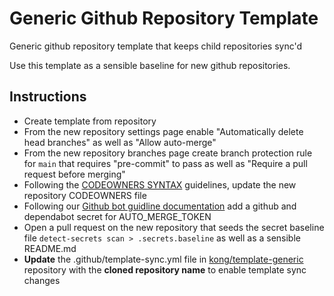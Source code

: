 # Generic Github Repository Template

Generic github repository template that keeps child repositories sync'd

Use this template as a sensible baseline for new github repositories.

## Instructions

- Create template from repository
- From the new repository settings page enable "Automatically delete head branches" as well as "Allow auto-merge"
- From the new repository branches page create branch protection rule for `main` that requires "pre-commit" to pass as well as "Require a pull request before merging"
- Following the [CODEOWNERS SYNTAX](https://docs.github.com/en/repositories/managing-your-repositorys-settings-and-features/customizing-your-repository/about-code-owners#codeowners-syntax) guidelines, update the new repository CODEOWNERS file
- Following our [Github bot guidline documentation](https://konghq.atlassian.net/wiki/spaces/ENGEN/pages/2720268304/How+To+-+Github+Automation+Guidelines) add a github and dependabot secret for AUTO_MERGE_TOKEN
- Open a pull request on the new repository that seeds the secret baseline file `detect-secrets scan > .secrets.baseline` as well as a sensible README.md
- **Update** the .github/template-sync.yml file in [kong/template-generic](https://github.com/Kong/template-generic) repository with the **cloned repository name** to enable template sync changes
